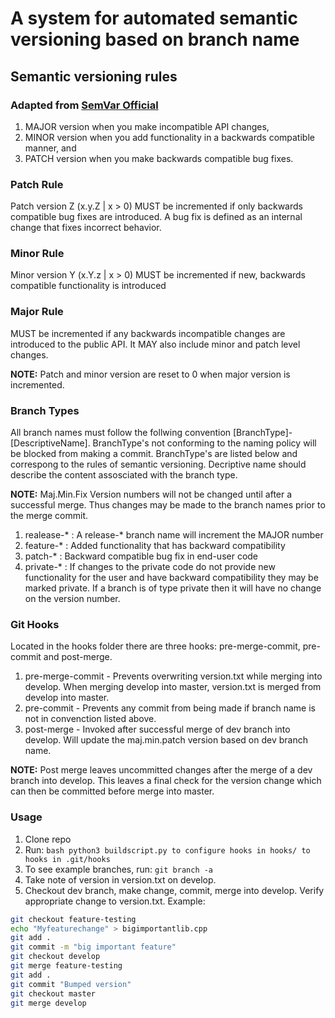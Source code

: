 # A system for automated semantic versioning based on branch name

## Semantic versioning rules
### Adapted from [SemVar Official](https://semver.org) 
1. MAJOR version when you make incompatible API changes,
2. MINOR version when you add functionality in a backwards compatible manner, and
3. PATCH version when you make backwards compatible bug fixes.

### Patch Rule
Patch version Z (x.y.Z | x > 0) MUST be incremented if only backwards compatible bug fixes are introduced. A bug fix is defined as an internal change that fixes incorrect behavior.

### Minor Rule
Minor version Y (x.Y.z | x > 0) MUST be incremented if new, backwards compatible functionality is introduced
### Major Rule
MUST be incremented if any backwards incompatible changes are introduced to the public API. It MAY also include minor and patch level changes. 

**NOTE:** Patch and minor version are reset to 0 when major version is incremented.
### Branch Types
All branch names must follow the follwing convention [BranchType]-[DescriptiveName]. BranchType's not conforming to the naming policy will be blocked from making a commit. BranchType's are listed below and correspong to the rules of semantic versioning. Decriptive name should describe the content assosciated with the branch type.

**NOTE:** Maj.Min.Fix Version numbers will not be changed until after a successful merge. Thus changes may be made to the branch names prior to the merge commit. 

1. realease-* : A release-* branch name will increment the MAJOR number
2. feature-* : Added functionality that has backward compatibility 
3. patch-* : Backward compatible bug fix in end-user code
4. private-* : If changes to the private code do not provide new functionality for the user and have backward compatibility they may be marked private. If a branch is of type private then it will have no change on the version number.
### Git Hooks
Located in the hooks folder there are three hooks: pre-merge-commit, pre-commit and post-merge.

1. pre-merge-commit - Prevents overwriting version.txt while merging into develop. When merging develop into master, version.txt is merged from develop into master.
2. pre-commit - Prevents any commit from being made if branch name is not in convenction listed above. 
3. post-merge - Invoked after successful merge of dev branch into develop. Will update the maj.min.patch version based on dev branch name.

**NOTE:** Post merge leaves uncommitted changes after the merge of a dev branch into develop.  This leaves a final check for the version change which can then be committed before merge into master.

### Usage
1. Clone repo
2. Run: ```bash python3 buildscript.py to configure hooks in hooks/ to hooks in .git/hooks```
3. To see example branches, run: ```git branch -a```
4. Take note of version in version.txt on develop.
5. Checkout dev branch, make change, commit, merge into develop. Verify appropriate change to version.txt.
Example:
```bash
git checkout feature-testing
echo "Myfeaturechange" > bigimportantlib.cpp
git add .
git commit -m "big important feature"
git checkout develop
git merge feature-testing
git add .
git commit "Bumped version"
git checkout master
git merge develop
```